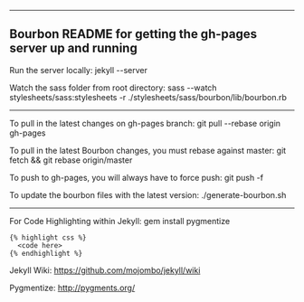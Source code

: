 ------------------------------------------------------------------------------------------
Bourbon README for getting the gh-pages server up and running
------------------------------------------------------------------------------------------

Run the server locally:
    jekyll --server

Watch the sass folder from root directory:
    sass --watch stylesheets/sass:stylesheets -r ./stylesheets/sass/bourbon/lib/bourbon.rb

------------------------------------------------------------------------------------------

To pull in the latest changes on gh-pages branch:
    git pull --rebase origin gh-pages

To pull in the latest Bourbon changes, you must rebase against master:
    git fetch && git rebase origin/master

To push to gh-pages, you will always have to force push:
    git push -f

To update the bourbon files with the latest version:
    ./generate-bourbon.sh

------------------------------------------------------------------------------------------

For Code Highlighting within Jekyll:
    gem install pygmentize

    {% highlight css %}
      <code here>
    {% endhighlight %}


Jekyll Wiki:
https://github.com/mojombo/jekyll/wiki

Pygmentize:
http://pygments.org/
